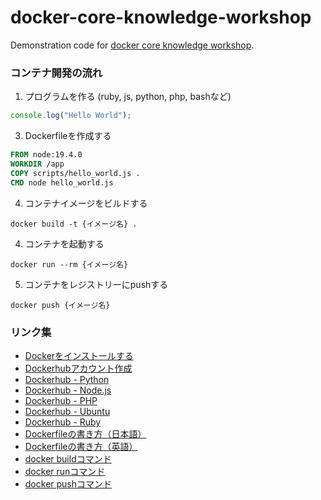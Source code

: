 # docker-core-knowledge-workshop
Demonstration code for [docker core knowledge workshop](https://enechange-meetup.connpass.com/event/271139/).

### コンテナ開発の流れ
1. プログラムを作る (ruby, js, python, php, bashなど)

```js
console.log("Hello World");
```

3. Dockerfileを作成する

```dockerfile
FROM node:19.4.0
WORKDIR /app
COPY scripts/hello_world.js .
CMD node hello_world.js
```

4. コンテナイメージをビルドする

```shell
docker build -t {イメージ名} .
```

4. コンテナを起動する

```shell
docker run --rm {イメージ名}
```

5. コンテナをレジストリーにpushする

```shell
docker push {イメージ名}
```

### リンク集
* [Dockerをインストールする](https://docs.docker.com/get-docker/)
* [Dockerhubアカウント作成](https://hub.docker.com/signup)
* [Dockerhub - Python](https://hub.docker.com/_/python)
* [Dockerhub - Node.js](https://hub.docker.com/_/node)
* [Dockerhub - PHP](https://hub.docker.com/_/php)
* [Dockerhub - Ubuntu](https://hub.docker.com/_/ubuntu)
* [Dockerhub - Ruby](https://hub.docker.com/_/ruby)
* [Dockerfileの書き方（日本語）](https://docs.docker.jp/engine/reference/builder.html)
* [Dockerfileの書き方（英語）](https://docs.docker.com/engine/reference/builder/)
* [docker buildコマンド](https://docs.docker.com/engine/reference/commandline/build/)
* [docker runコマンド](https://docs.docker.com/engine/reference/run/)
* [docker pushコマンド](https://docs.docker.com/engine/reference/commandline/push/)
